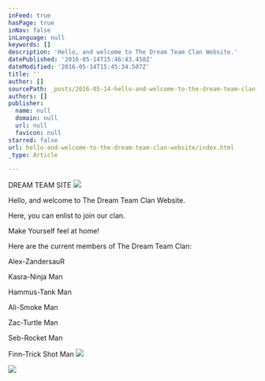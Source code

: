 ```yaml
---
inFeed: true
hasPage: true
inNav: false
inLanguage: null
keywords: []
description: 'Hello, and welcome to The Dream Team Clan Website.'
datePublished: '2016-05-14T15:46:43.450Z'
dateModified: '2016-05-14T15:45:34.507Z'
title: ''
author: []
sourcePath: _posts/2016-05-14-hello-and-welcome-to-the-dream-team-clan-website.md
authors: []
publisher:
  name: null
  domain: null
  url: null
  favicon: null
starred: false
url: hello-and-welcome-to-the-dream-team-clan-website/index.html
_type: Article

---
```

DREAM TEAM SITE
![](https://the-grid-user-content.s3-us-west-2.amazonaws.com/e6831b31-b843-4bbe-bfa7-6fd9af6a0bce.jpg)

Hello, and welcome to The Dream Team Clan Website.

Here, you can enlist to join our clan.

Make Yourself feel at home!

Here are the current members of The Dream Team Clan:

Alex-ZandersauR

Kasra-Ninja Man

Hammus-Tank Man

Ali-Smoke Man

Zac-Turtle Man

Seb-Rocket Man

Finn-Trick Shot Man
![](https://the-grid-user-content.s3-us-west-2.amazonaws.com/95e3f873-f7a1-4591-bdad-f400ec6a44fb.jpg)

  
![](https://the-grid-user-content.s3-us-west-2.amazonaws.com/075d22cd-9812-4fa0-b0a1-37ae2dc7573d.jpg)